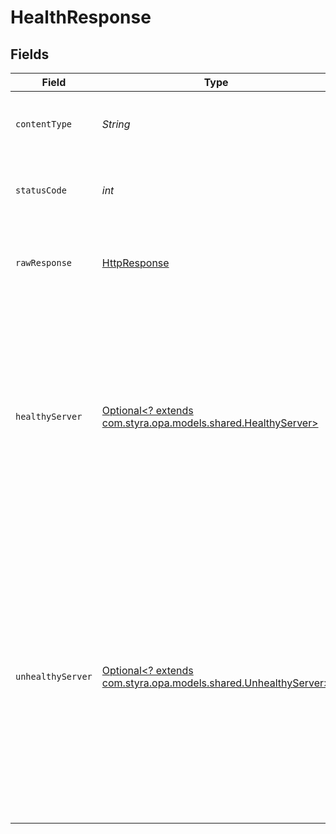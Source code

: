 # HealthResponse


## Fields

| Field                                                                                                                                                                                                                     | Type                                                                                                                                                                                                                      | Required                                                                                                                                                                                                                  | Description                                                                                                                                                                                                               |
| ------------------------------------------------------------------------------------------------------------------------------------------------------------------------------------------------------------------------- | ------------------------------------------------------------------------------------------------------------------------------------------------------------------------------------------------------------------------- | ------------------------------------------------------------------------------------------------------------------------------------------------------------------------------------------------------------------------- | ------------------------------------------------------------------------------------------------------------------------------------------------------------------------------------------------------------------------- |
| `contentType`                                                                                                                                                                                                             | *String*                                                                                                                                                                                                                  | :heavy_check_mark:                                                                                                                                                                                                        | HTTP response content type for this operation                                                                                                                                                                             |
| `statusCode`                                                                                                                                                                                                              | *int*                                                                                                                                                                                                                     | :heavy_check_mark:                                                                                                                                                                                                        | HTTP response status code for this operation                                                                                                                                                                              |
| `rawResponse`                                                                                                                                                                                                             | [HttpResponse<InputStream>](https://docs.oracle.com/en/java/javase/11/docs/api/java.net.http/java/net/http/HttpResponse.html)                                                                                             | :heavy_check_mark:                                                                                                                                                                                                        | Raw HTTP response; suitable for custom response parsing                                                                                                                                                                   |
| `healthyServer`                                                                                                                                                                                                           | [Optional<? extends com.styra.opa.models.shared.HealthyServer>](../../models/shared/HealthyServer.md)                                                                                                                     | :heavy_minus_sign:                                                                                                                                                                                                        | OPA service is healthy. If the bundles option is specified then all configured bundles have been activated. If the plugins option is specified then all plugins are in an OK state.                                       |
| `unhealthyServer`                                                                                                                                                                                                         | [Optional<? extends com.styra.opa.models.shared.UnhealthyServer>](../../models/shared/UnhealthyServer.md)                                                                                                                 | :heavy_minus_sign:                                                                                                                                                                                                        | OPA service is not healthy. If the bundles option is specified this can mean any of the configured bundles have not yet been activated. If the plugins option is specified then at least one plugin is in a non-OK state. |